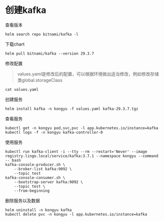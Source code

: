 # 创建kafka

查看版本

```
helm search repo bitnami/kafka -l
```

下载chart

```
helm pull bitnami/kafka --version 29.3.7
```

修改配置

> values.yaml是修改后的配置，可以根据环境做出适当修改，例如修改存储类global.storageClass

```
cat values.yaml
```

创建服务

```
helm install kafka -n kongyu -f values.yaml kafka-29.3.7.tgz
```

查看服务

```
kubectl get -n kongyu pod,svc,pvc -l app.kubernetes.io/instance=kafka
kubectl logs -f -n kongyu kafka-controller-0
```

使用服务

```
kubectl run kafka-client -i --tty --rm --restart='Never' --image registry.lingo.local/service/kafka:3.7.1 --namespace kongyu --command -- bash
kafka-console-producer.sh \
    --broker-list kafka:9092 \
    --topic test
kafka-console-consumer.sh \
    --bootstrap-server kafka:9092 \
    --topic test \
    --from-beginning
```

删除服务以及数据

```
helm uninstall -n kongyu kafka
kubectl delete pvc -n kongyu -l app.kubernetes.io/instance=kafka
```

